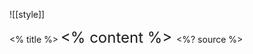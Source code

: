 ![[style]]

<grid drag="100 10" drop="top" bg="#62ff62" align="left" pad="0 20px">
 <% title %>
</grid>

<grid drag="90 66" drop="3 13" align="left" pad="5px 15px"  style="font-size: 24px">
<% content %>
</grid>
<style>
.horizontal_dotted_line{
  border-bottom: 2px dotted #62ff62;
}
} 
</style>

<grid drag="94 0" drop="3 -6" class="horizontal_dotted_line">
</grid>

<grid drag="100 30" drop="0 64" align="bottomleft" pad="0 30px" >
<%? source %>
</grid>

